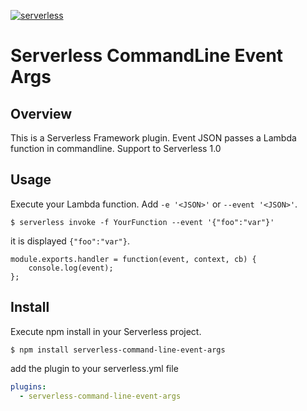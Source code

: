 [![serverless](http://public.serverless.com/badges/v3.svg)](http://www.serverless.com)
# Serverless CommandLine Event Args
## Overview
This is a Serverless Framework plugin. Event JSON passes a Lambda function in commandline.
Support to Serverless 1.0 

## Usage
Execute your Lambda function. Add `-e '<JSON>'` or `--event '<JSON>'`.

    $ serverless invoke -f YourFunction --event '{"foo":"var"}'
    
it is displayed `{"foo":"var"}`.

    module.exports.handler = function(event, context, cb) {
        console.log(event);
    };

## Install
Execute npm install in your Serverless project.

    $ npm install serverless-command-line-event-args
    
add the plugin to your serverless.yml file

```yml
plugins:
  - serverless-command-line-event-args
```
